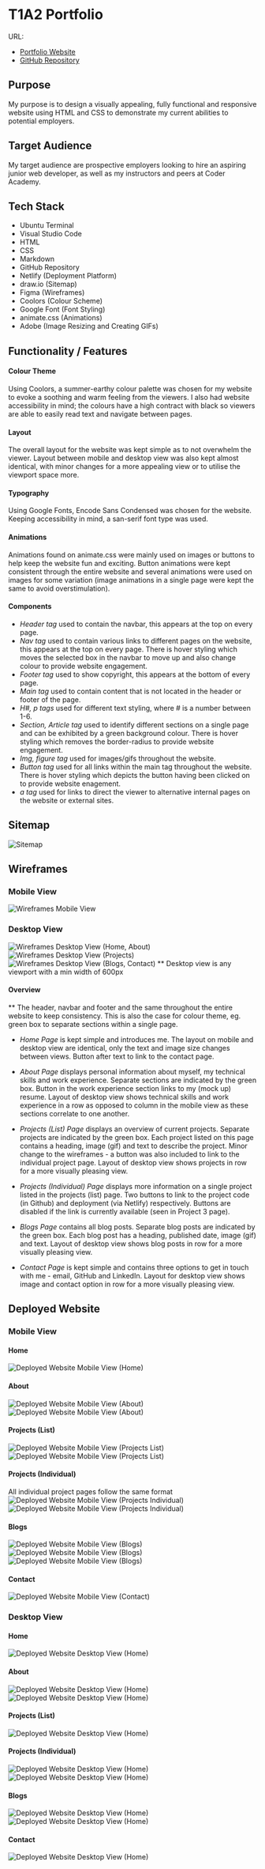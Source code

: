 # T1A2 Portfolio
URL:  
- [Portfolio Website](https://theresa-t1a2-portfolio.netlify.app/)  
- [GitHub Repository](https://github.com/theresanx/Theresa-T1A2_Portfolio)

## Purpose
My purpose is to design a visually appealing, fully functional and responsive website using HTML and CSS to demonstrate my current abilities to potential employers.

## Target Audience
My target audience are prospective employers looking to hire an aspiring junior web developer, as well as my instructors and peers at Coder Academy.

## Tech Stack
- Ubuntu Terminal
- Visual Studio Code
- HTML
- CSS
- Markdown
- GitHub Repository
- Netlify (Deployment Platform)
- draw.io (Sitemap)
- Figma (Wireframes)
- Coolors (Colour Scheme)
- Google Font (Font Styling)
- animate.css (Animations)
- Adobe (Image Resizing and Creating GIFs)

## Functionality / Features
#### Colour Theme
Using Coolors, a summer-earthy colour palette was chosen for my website to evoke a soothing and warm feeling from the viewers. I also had website accessibility in mind; the colours have a high contract with black so viewers are able to easily read text and navigate between pages.

#### Layout
The overall layout for the website was kept simple as to not overwhelm the viewer. Layout between mobile and desktop view was also kept almost identical, with minor changes for a more appealing view or to utilise the viewport space more.

#### Typography
Using Google Fonts, Encode Sans Condensed was chosen for the website. Keeping accessibility in mind, a san-serif font type was used.

#### Animations
Animations found on animate.css were mainly used on images or buttons to help keep the website fun and exciting. Button animations were kept consistent through the entire website and several animations were used on images for some variation (image animations in a single page were kept the same to avoid overstimulation).

#### Components
- *Header tag* used to contain the navbar, this appears at the top on every page.
- *Nav tag* used to contain various links to different pages on the website, this appears at the top on every page. There is hover styling which moves the selected box in the navbar to move up and also change colour to provide website engagement.
- *Footer tag* used to show copyright, this appears at the bottom of every page.
- *Main tag* used to contain content that is not located in the header or footer of the page.
- *H#, p tags* used for different text styling, where # is a number between 1-6.
- *Section, Article tag* used to identify different sections on a single page and can be exhibited by a green background colour. There is hover styling which removes the border-radius to provide website engagement.
- *Img, figure tag* used for images/gifs throughout the website.
- *Button tag* used for all links within the main tag throughout the website. There is hover styling which depicts the button having been clicked on to provide website enagement. 
- *a tag* used for links to direct the viewer to alternative internal pages on the website or external sites.

## Sitemap
![Sitemap](/docs/Sitemap.png)

## Wireframes

### Mobile View
![Wireframes Mobile View](/docs/Wireframes%20-%20Mobile%20View.png)

### Desktop View
![Wireframes Desktop View (Home, About)](/docs/Wireframes%20-%20Desktop%20View%201.png)
![Wireframes Desktop View (Projects)](/docs/Wireframes%20-%20Desktop%20View%202.png)
![Wireframes Desktop View (Blogs, Contact)](/docs/Wireframes%20-%20Desktop%20View%203.png)
** Desktop view is any viewport with a min width of 600px

#### Overview
** The header, navbar and footer and the same throughout the entire website to keep consistency. This is also the case for colour theme, eg. green box to separate sections within a single page.

- *Home Page* is kept simple and introduces me. The layout on mobile and desktop view are identical, only the text and image size changes between views. Button after text to link to the contact page.  

- *About Page* displays personal information about myself, my technical skills and work experience. Separate sections are indicated by the green box. Button in the work experience section links to my (mock up) resume. Layout of desktop view shows technical skills and work experience in a row as opposed to column in the mobile view as these sections correlate to one another.

- *Projects (List) Page* displays an overview of current projects. Separate projects are indicated by the green box. Each project listed on this page contains a heading, image (gif) and text to describe the project. Minor change to the wireframes - a button was also included to link to the individual project page. Layout of desktop view shows projects in row for a more visually pleasing view.

- *Projects (Individual) Page* displays more information on a single project listed in the projects (list) page. Two buttons to link to the project code (in Github) and deployment (via Netlify) respectively. Buttons are disabled if the link is currently available (seen in Project 3 page).

- *Blogs Page* contains all blog posts. Separate blog posts are indicated by the green box. Each blog post has a heading, published date, image (gif) and text. Layout of desktop view shows blog posts in row for a more visually pleasing view.

- *Contact Page* is kept simple and contains three options to get in touch with me - email, GitHub and LinkedIn. Layout for desktop view shows image and contact option in row for a more visually pleasing view.

## Deployed Website
### Mobile View
#### Home  
![Deployed Website Mobile View (Home)](/docs/Website%20Mobile%20View%20-%20Home.png)  
#### About  
![Deployed Website Mobile View (About)](/docs/Website%20Mobile%20View%20-%20About%201.png)
![Deployed Website Mobile View (About)](/docs/Website%20Mobile%20View%20-%20About%202.png)  
#### Projects (List)  
![Deployed Website Mobile View (Projects List)](/docs/Website%20Mobile%20View%20-%20Projects%201.png)
![Deployed Website Mobile View (Projects List)](/docs/Website%20Mobile%20View%20-%20Projects%202.png)  
#### Projects (Individual)  
All individual project pages follow the same format  
![Deployed Website Mobile View (Projects Individual)](/docs/Website%20Mobile%20View%20-%20Project1%201.png)
![Deployed Website Mobile View (Projects Individual)](/docs/Website%20Mobile%20View%20-%20Project1%202.png)  
#### Blogs  
![Deployed Website Mobile View (Blogs)](/docs/Website%20Mobile%20View%20-%20Blogs%201.png)
![Deployed Website Mobile View (Blogs)](/docs/Website%20Mobile%20View%20-%20Blogs%202.png)
![Deployed Website Mobile View (Blogs)](/docs/Website%20Mobile%20View%20-%20Blogs%203.png)  
#### Contact  
![Deployed Website Mobile View (Contact)](/docs/Website%20Mobile%20View%20-%20Contact.png)

### Desktop View
#### Home  
![Deployed Website Desktop View (Home)](/docs/Website%20Desktop%20View%20-%20Home.png)  
#### About  
![Deployed Website Desktop View (Home)](/docs/Website%20Desktop%20View%20-%20About%201.png)
![Deployed Website Desktop View (Home)](/docs/Website%20Desktop%20View%20-%20About%202.png)  
#### Projects (List)  
![Deployed Website Desktop View (Home)](/docs/Website%20Desktop%20View%20-%20Projects.png)  
#### Projects (Individual)  
![Deployed Website Desktop View (Home)](/docs/Website%20Desktop%20View%20-%20Project1%201.png)
![Deployed Website Desktop View (Home)](/docs/Website%20Desktop%20View%20-%20Project1%202.png)  
#### Blogs  
![Deployed Website Desktop View (Home)](/docs/Website%20Desktop%20View%20-%20Blogs%201.png)
![Deployed Website Desktop View (Home)](/docs/Website%20Desktop%20View%20-%20Blogs%202.png)  
#### Contact  
![Deployed Website Desktop View (Home)](/docs/Website%20Desktop%20View%20-%20Contact.png)  